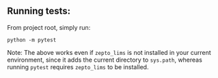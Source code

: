 




Running tests:
--------------

From project root, simply run:

    python -m pytest
    
Note: The above works even if `zepto_lims` is not installed in your current environment,
since it adds the current directory to `sys.path`, 
whereas running `pytest` requires `zepto_lims` to be installed.

